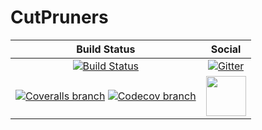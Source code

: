 # CutPruners

| **Build Status** | **Social** |
|:----------------:|:----------:|
| [![Build Status][build-img]][build-url] | [![Gitter][gitter-img]][gitter-url] |
| [![Coveralls branch][coveralls-img]][coveralls-url] [![Codecov branch][codecov-img]][codecov-url] | [<img src="https://upload.wikimedia.org/wikipedia/en/a/af/Discourse_logo.png" width="64">][discourse-url] |


[build-img]: https://travis-ci.org/JuliaPolyhedra/CutPruners.jl.svg?branch=master
[build-url]: https://travis-ci.org/JuliaPolyhedra/CutPruners.jl
[coveralls-img]: https://coveralls.io/repos/github/JuliaPolyhedra/CutPruners.jl/badge.svg
[coveralls-url]: https://coveralls.io/github/JuliaPolyhedra/CutPruners.jl
[codecov-img]: https://codecov.io/gh/JuliaPolyhedra/CutPruners.jl/branch/master/graph/badge.svg
[codecov-url]: https://codecov.io/gh/JuliaPolyhedra/CutPruners.jl
[gitter-url]: https://gitter.im/JuliaOpt/StochasticDualDynamicProgramming.jl
[gitter-img]: https://badges.gitter.im/JuliaOpt/StochasticDualDynamicProgramming.jl.svg
[discourse-url]: https://discourse.julialang.org/c/domain/opt
